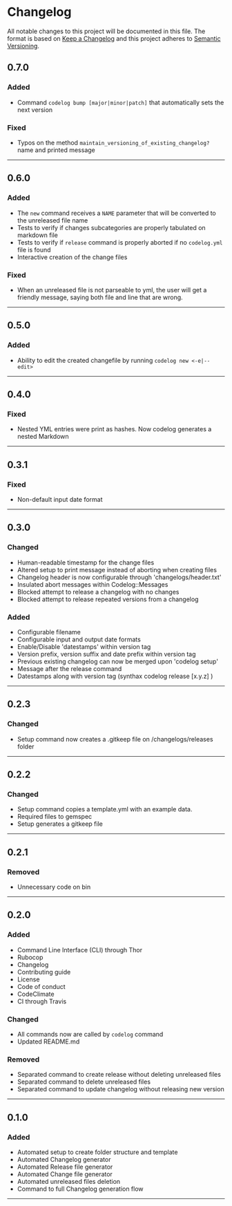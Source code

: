 # Changelog
All notable changes to this project will be documented in this file.
The format is based on [Keep a Changelog](http://keepachangelog.com/en/1.0.0/)
and this project adheres to [Semantic Versioning](http://semver.org/spec/v2.0.0.html).

## 0.7.0
### Added
- Command `codelog bump [major|minor|patch]` that automatically sets the next version

### Fixed
- Typos on the method `maintain_versioning_of_existing_changelog?` name and printed message

---
## 0.6.0
### Added
- The `new` command receives a `NAME` parameter that will be converted to the unreleased file name
- Tests to verify if changes subcategories are properly tabulated on markdown file
- Tests to verify if `release` command is properly aborted if no `codelog.yml` file is found
- Interactive creation of the change files

### Fixed
- When an unreleased file is not parseable to yml, the user will get a friendly message, saying both file and line that are wrong.

---
## 0.5.0
### Added
- Ability to edit the created changefile by running `codelog new <-e|--edit>`

---
## 0.4.0
### Fixed
- Nested YML entries were print as hashes. Now codelog generates a nested Markdown

---
## 0.3.1
### Fixed
- Non-default input date format

---
## 0.3.0
### Changed
- Human-readable timestamp for the change files
- Altered setup to print message instead of aborting when creating files
- Changelog header is now configurable through 'changelogs/header.txt'
- Insulated abort messages within Codelog::Messages
- Blocked attempt to release a changelog with no changes
- Blocked attempt to release repeated versions from a changelog

### Added
- Configurable filename
- Configurable input and output date formats
- Enable/Disable 'datestamps' within version tag
- Version prefix, version suffix and date prefix within version tag
- Previous existing changelog can now be merged upon 'codelog setup'
- Message after the release command
- Datestamps along with version tag (synthax codelog release [x.y.z] <DATE>)

---
## 0.2.3
### Changed
- Setup command now creates a .gitkeep file on /changelogs/releases folder

---
## 0.2.2
### Changed
- Setup command copies a template.yml with an example data.
- Required files to gemspec
- Setup generates a gitkeep file

---
## 0.2.1
### Removed
- Unnecessary code on bin

---
## 0.2.0
### Added
- Command Line Interface (CLI) through Thor
- Rubocop
- Changelog
- Contributing guide
- License
- Code of conduct
- CodeClimate
- CI through Travis

### Changed
- All commands now are called by `codelog` command
- Updated README.md

### Removed
- Separated command to create release without deleting unreleased files
- Separated command to delete unreleased files
- Separated command to update changelog without releasing new version

---
## 0.1.0
### Added
- Automated setup to create folder structure and template
- Automated Changelog generator
- Automated Release file generator
- Automated Change file generator
- Automated unreleased files deletion
- Command to full Changelog generation flow

---
